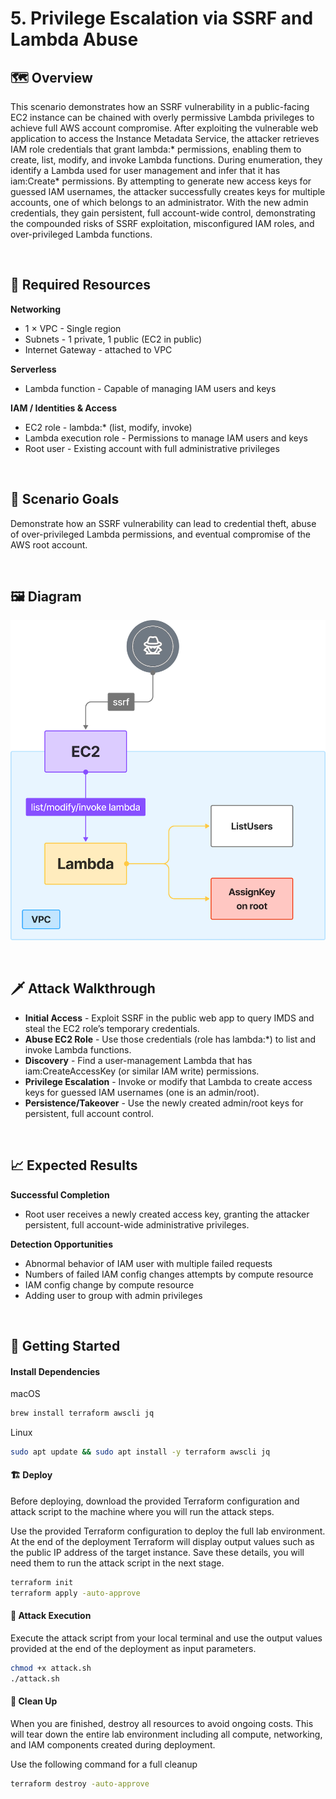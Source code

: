 # 5. Privilege Escalation via SSRF and Lambda Abuse

## 🗺️ Overview
This scenario demonstrates how an SSRF vulnerability in a public-facing EC2 instance can be chained with overly permissive Lambda privileges to achieve full AWS account compromise. After exploiting the vulnerable web application to access the Instance Metadata Service, the attacker retrieves IAM role credentials that grant lambda:* permissions, enabling them to create, list, modify, and invoke Lambda functions. During enumeration, they identify a Lambda used for user management and infer that it has iam:Create* permissions. By attempting to generate new access keys for guessed IAM usernames, the attacker successfully creates keys for multiple accounts, one of which belongs to an administrator. With the new admin credentials, they gain persistent, full account-wide control, demonstrating the compounded risks of SSRF exploitation, misconfigured IAM roles, and over-privileged Lambda functions.

&nbsp;

## 🧩 Required Resources

**Networking**
- 1 × VPC - Single region
- Subnets - 1 private, 1 public (EC2 in public)
- Internet Gateway - attached to VPC

**Serverless**
- Lambda function - Capable of managing IAM users and keys

**IAM / Identities & Access**
- EC2 role - lambda:* (list, modify, invoke)
- Lambda execution role - Permissions to manage IAM users and keys
- Root user - Existing account with full administrative privileges

&nbsp;

## 🎯 Scenario Goals
Demonstrate how an SSRF vulnerability can lead to credential theft, abuse of over-privileged Lambda permissions, and eventual compromise of the AWS root account.

&nbsp;

## 🖼️ Diagram
![Diagram](./diagram.png)

&nbsp;

## 🗡️ Attack Walkthrough
- **Initial Access** - Exploit SSRF in the public web app to query IMDS and steal the EC2 role’s temporary credentials.
- **Abuse EC2 Role** - Use those credentials (role has lambda:*) to list and invoke Lambda functions.
- **Discovery** - Find a user-management Lambda that has iam:CreateAccessKey (or similar IAM write) permissions.
- **Privilege Escalation** - Invoke or modify that Lambda to create access keys for guessed IAM usernames (one is an admin/root).
- **Persistence/Takeover** - Use the newly created admin/root keys for persistent, full account control.

&nbsp;

## 📈 Expected Results
**Successful Completion**
- Root user receives a newly created access key, granting the attacker persistent, full account-wide administrative privileges.  

**Detection Opportunities**
- Abnormal behavior of IAM user with multiple failed requests
- Numbers of failed IAM config changes attempts by compute resource
- IAM config change by compute resource
- Adding user to group with admin privileges

&nbsp;

## 🚀 Getting Started

#### Install Dependencies
macOS
```bash
brew install terraform awscli jq
```
Linux
```bash
sudo apt update && sudo apt install -y terraform awscli jq
```

#### 🏗️ Deploy
Before deploying, download the provided Terraform configuration and attack script to the machine where you will run the attack steps.

Use the provided Terraform configuration to deploy the full lab environment.
At the end of the deployment Terraform will display output values such as the public IP address of the target instance. Save these details, you will need them to run the attack script in the next stage.

```bash
terraform init
terraform apply -auto-approve
```

#### 🎯 Attack Execution
Execute the attack script from your local terminal and use the output values provided at the end of the deployment as input parameters.

```bash
chmod +x attack.sh
./attack.sh
```

#### 🧹 Clean Up
When you are finished, destroy all resources to avoid ongoing costs. This will tear down the entire lab environment including all compute, networking, and IAM components created during deployment.

Use the following command for a full cleanup

```bash
terraform destroy -auto-approve
```
